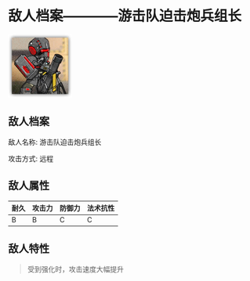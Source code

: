 # 敌人档案————游击队迫击炮兵组长

![游击队迫击炮兵组长](./eneIcons/游击队迫击炮兵组长.png)

## 敌人档案

敌人名称: 游击队迫击炮兵组长

攻击方式: 远程

## 敌人属性

| 耐久      | 攻击力  | 防御力 | 法术抗性 |
|---------|------|-----|------|
| B | B | C | C |

## 敌人特性
> 受到强化时，攻击速度大幅提升
